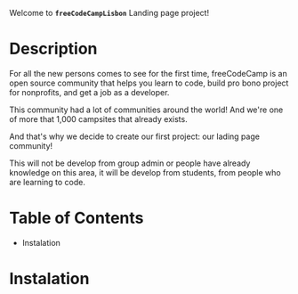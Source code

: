 Welcome to **`freeCodeCampLisbon`** Landing page project!

# Description

For all the new persons comes to see for the first time, freeCodeCamp is an open source community that helps you learn to code, build pro bono project for nonprofits, and get a job as a developer.

This community had a lot of communities around the world! And we're one of more that 1,000 campsites that already exists.

And that's why we decide to create our first project: our lading page community!

This will not be develop from group admin or people have already knowledge on this area, it will be develop from students, from people who are
learning to code.

# Table of Contents
* Instalation

# Instalation
